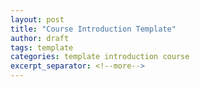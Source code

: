 ```yaml
---
layout: post
title: "Course Introduction Template"
author: draft
tags: template
categories: template introduction course
excerpt_separator: <!--more-->
---
```


<!--more-->
